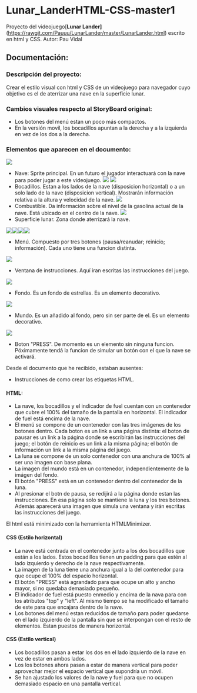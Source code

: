 # Lunar_LanderHTML-CSS-master1

Proyecto del videojuego[**Lunar Lander]**(https://rawgit.com/Pauuu/LunarLander/master/LunarLander.html) escrito en html y CSS.
Autor: Pau Vidal 

## Documentación:

### Descripción del proyecto:
Crear el estilo visual con html y CSS de un videojuego para navegador cuyo objetivo es el de aterrizar una nave en la superficie lunar.

### Cambios visuales respecto al StoryBoard original:
* Los botones del menú estan un poco más compactos.
* En la versión movil, los bocadillos apuntan a la derecha y a la izquierda en vez de los dos a la derecha.

### Elementos que aparecen en el documento:
![](./img/spacecraft.png)
* Nave: Sprite principal. En un futuro el jugador interactuará con la nave para poder jugar a este videojuego.
![](./img/speed.png) ![](./img/height.png)
* Bocadillos. Estan a los lados de la nave (disposicion horizontal) o a un solo lado de la nave (disposicion vertical). Mostrarán información relativa a la altura y velocidad de la nave.
![](./img/fuel.png)
* Combustible. Da información sobre el nivel de la gasolina actual de la nave. Está ubicado en el centro de la nave.
![](./img/moon.png)
* Superficie lunar. Zona donde aterrizará la nave.

![](./img/buttons/restart.png)![](./img/buttons/pause.png)![](./img/buttons/info.png)![](./img/buttons/play.png)
* Menú. Compuesto por tres botones (pausa/reanudar; reinicio; información). Cada uno tiene una funcion distinta.

![](./img/ventana.png)
* Ventana de instrucciones. Aquí iran escritas las instrucciones del juego.

![](./img/background.jpg)
* Fondo. Es un fondo de estrellas. Es un elemento decorativo.

![](./img/earth.png)
* Mundo. Es un añadido al fondo, pero sin ser parte de el. Es un elemento decorativo.

![](./img/buttons/PRESS.png)
* Boton "PRESS". De momento es un elemento sin ninguna funcion. Póximamente tendá la funcion de simular un botón con el que la nave se activará.

 Desde el documento que he recibido, estaban ausentes:
* Instrucciones de como crear las etiquetas HTML. 

#### HTML:
* La nave, los bocadillos y el indicador de fuel cuentan con un contenedor que cubre el 100% del tamaño de la pantalla en horizontal. El indicador de fuel está encima de la nave.
* El menú se compone de un contenedor con las tres imágenes de los botones dentro. Cada boton es un link a una página distinta: el boton de pausar es un link a la página donde se escribirán las instrucciones del juego; el botón de reinicio es un link a la misma página; el botón de información un link a la misma página del juego.
* La luna se compone de un solo contenedor con una anchura de 100% al ser una imagen con base plana.
* La imagen del mundo está en un contenedor, independientemente de la imágen del fondo.
* El botón "PRESS" está en un contenedor dentro del contenedor de la luna. 
* Al presionar el botn de pausa, se redijirá a la página donde estan las instrucciones. En esa página solo se mantiene la luna y los tres botones. Además aparecerá una imagen que simula una ventana y irán escritas las instrucciones del juego.

El html está minimizado con la herramienta HTMLMinimizer.

#### CSS (Estilo horizontal)

* La nave está centrada en el contenedor junto a los dos bocadillos que están a los lados. Estos bocadillos tienen un padding para que estén al lado izquierdo y derecho de la nave respectivamente. 
* La imagen de la luna tiene una anchura igual a la del contenedor para que ocupe el 100% del espacio horizontal.
* El botón "PRESS" está agrandado para que ocupe un alto y ancho mayor, si no quedaba demasiado pequeño.
* El indicador de fuel está puesto enmedio y encima de la nava para con los atributos "top" y "left". Al mismo tiempo se ha modificado el tamaño de este para que encajara dentro de la nave.
* Los botones del menú estan reducidos de tamaño para poder quedarse en el lado izquierdo de la pantalla sin que se interpongan con el resto de elementos. Estan puestos de manera horizontal.

#### CSS (Estilo vertical)

* Los bocadillos pasan a estar los dos en el lado izquierdo de la nave en vez de estar en ambos lados.
* Los los botones ahora pasan a estar de manera vertical para poder aprovechar mejor el espacio vertical que supondría un móvil.
* Se han ajustado los valores de la nave y fuel para que no ocupen demasiado espacio en una pantalla vertical.
 

